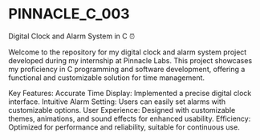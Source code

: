 # PINNACLE_C_003

Digital Clock and Alarm System in C ⏰

Welcome to the repository for my digital clock and alarm system project developed during my internship at Pinnacle Labs. This project showcases my proficiency in C programming and software development, offering a functional and customizable solution for time management.

Key Features:
Accurate Time Display: Implemented a precise digital clock interface.
Intuitive Alarm Setting: Users can easily set alarms with customizable options.
User Experience: Designed with customizable themes, animations, and sound effects for enhanced usability.
Efficiency: Optimized for performance and reliability, suitable for continuous use.
